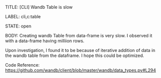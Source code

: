 TITLE:
[CLI] Wandb Table is slow 

LABEL:
cli,c:table

STATE:
open

BODY:
Creating wandb Table from data-frame is very slow. I observed it with a data-frame having milliion rows.

Upon investigation, I found it to be because of iterative addition of data in the wandb table from the dataframe. I hope this could be optimized.

Code Reference: https://github.com/wandb/client/blob/master/wandb/data_types.py#L294

